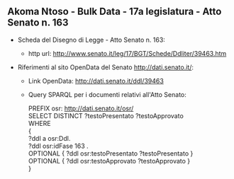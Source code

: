 ## Akoma Ntoso - Bulk Data - 17a legislatura - Atto Senato n. 163 ##

* Scheda del Disegno di Legge - Atto Senato n. 163:
	* http url: http://www.senato.it/leg/17/BGT/Schede/Ddliter/39463.htm

* Riferimenti al sito OpenData del Senato http://dati.senato.it/:
	* Link OpenData: http://dati.senato.it/ddl/39463
	* Query SPARQL per i documenti relativi all'Atto Senato:

        PREFIX osr: <http://dati.senato.it/osr/>  
		SELECT DISTINCT ?testoPresentato ?testoApprovato  
		WHERE  
		{  
		    ?ddl a osr:Ddl.  
		    ?ddl osr:idFase 163 .  
		    OPTIONAL { ?ddl osr:testoPresentato ?testoPresentato }  
		    OPTIONAL { ?ddl osr:testoApprovato ?testoApprovato }  
		}
		